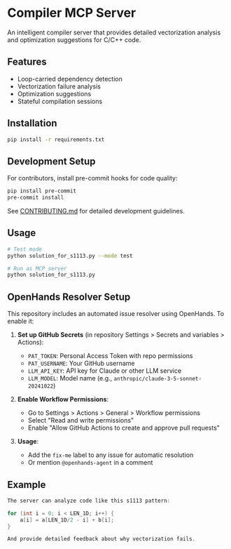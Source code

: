 # Compiler MCP Server

An intelligent compiler server that provides detailed vectorization analysis and optimization suggestions for C/C++ code.

## Features

- Loop-carried dependency detection
- Vectorization failure analysis
- Optimization suggestions
- Stateful compilation sessions

## Installation

```bash
pip install -r requirements.txt
```

## Development Setup

For contributors, install pre-commit hooks for code quality:

```bash
pip install pre-commit
pre-commit install
```

See [CONTRIBUTING.md](CONTRIBUTING.md) for detailed development guidelines.

## Usage

```bash
# Test mode
python solution_for_s1113.py --mode test

# Run as MCP server
python solution_for_s1113.py
```

## OpenHands Resolver Setup

This repository includes an automated issue resolver using OpenHands. To enable it:

1. **Set up GitHub Secrets** (in repository Settings > Secrets and variables > Actions):
   - `PAT_TOKEN`: Personal Access Token with repo permissions
   - `PAT_USERNAME`: Your GitHub username
   - `LLM_API_KEY`: API key for Claude or other LLM service
   - `LLM_MODEL`: Model name (e.g., `anthropic/claude-3-5-sonnet-20241022`)

2. **Enable Workflow Permissions**:
   - Go to Settings > Actions > General > Workflow permissions
   - Select "Read and write permissions"
   - Enable "Allow GitHub Actions to create and approve pull requests"

3. **Usage**:
   - Add the `fix-me` label to any issue for automatic resolution
   - Or mention `@openhands-agent` in a comment

## Example

```c
The server can analyze code like this s1113 pattern:

for (int i = 0; i < LEN_1D; i++) {
    a[i] = a[LEN_1D/2 - i] + b[i];
}

And provide detailed feedback about why vectorization fails.
```
